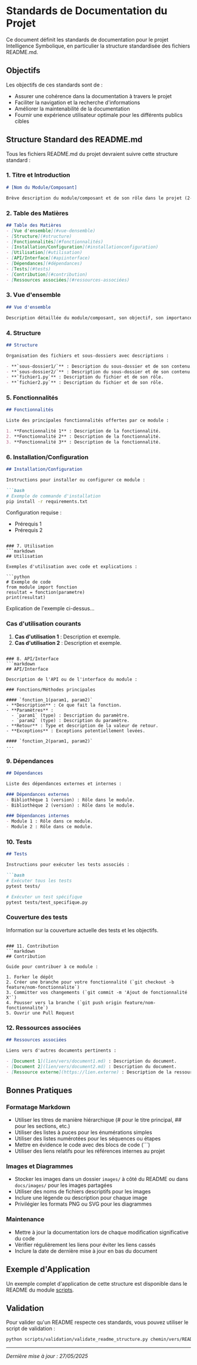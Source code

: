 # Standards de Documentation du Projet

Ce document définit les standards de documentation pour le projet Intelligence Symbolique, en particulier la structure standardisée des fichiers README.md.

## Objectifs

Les objectifs de ces standards sont de :
- Assurer une cohérence dans la documentation à travers le projet
- Faciliter la navigation et la recherche d'informations
- Améliorer la maintenabilité de la documentation
- Fournir une expérience utilisateur optimale pour les différents publics cibles

## Structure Standard des README.md

Tous les fichiers README.md du projet devraient suivre cette structure standard :

### 1. Titre et Introduction
```markdown
# [Nom du Module/Composant]

Brève description du module/composant et de son rôle dans le projet (2-3 phrases).
```

### 2. Table des Matières
```markdown
## Table des Matières
- [Vue d'ensemble](#vue-densemble)
- [Structure](#structure)
- [Fonctionnalités](#fonctionnalités)
- [Installation/Configuration](#installationconfiguration)
- [Utilisation](#utilisation)
- [API/Interface](#apiinterface)
- [Dépendances](#dépendances)
- [Tests](#tests)
- [Contribution](#contribution)
- [Ressources associées](#ressources-associées)
```

### 3. Vue d'ensemble
```markdown
## Vue d'ensemble

Description détaillée du module/composant, son objectif, son importance dans le projet, et les problèmes qu'il résout.
```

### 4. Structure
```markdown
## Structure

Organisation des fichiers et sous-dossiers avec descriptions :

- **`sous-dossier1/`** : Description du sous-dossier et de son contenu.
- **`sous-dossier2/`** : Description du sous-dossier et de son contenu.
- **`fichier1.py`** : Description du fichier et de son rôle.
- **`fichier2.py`** : Description du fichier et de son rôle.
```

### 5. Fonctionnalités
```markdown
## Fonctionnalités

Liste des principales fonctionnalités offertes par ce module :

1. **Fonctionnalité 1** : Description de la fonctionnalité.
2. **Fonctionnalité 2** : Description de la fonctionnalité.
3. **Fonctionnalité 3** : Description de la fonctionnalité.
```

### 6. Installation/Configuration
```markdown
## Installation/Configuration

Instructions pour installer ou configurer ce module :

```bash
# Exemple de commande d'installation
pip install -r requirements.txt
```

Configuration requise :
- Prérequis 1
- Prérequis 2
```

### 7. Utilisation
```markdown
## Utilisation

Exemples d'utilisation avec code et explications :

```python
# Exemple de code
from module import fonction
resultat = fonction(parametre)
print(resultat)
```

Explication de l'exemple ci-dessus...

### Cas d'utilisation courants

1. **Cas d'utilisation 1** : Description et exemple.
2. **Cas d'utilisation 2** : Description et exemple.
```

### 8. API/Interface
```markdown
## API/Interface

Description de l'API ou de l'interface du module :

### Fonctions/Méthodes principales

#### `fonction_1(param1, param2)`
- **Description** : Ce que fait la fonction.
- **Paramètres** :
  - `param1` (type) : Description du paramètre.
  - `param2` (type) : Description du paramètre.
- **Retour** : Type et description de la valeur de retour.
- **Exceptions** : Exceptions potentiellement levées.

#### `fonction_2(param1, param2)`
...
```

### 9. Dépendances
```markdown
## Dépendances

Liste des dépendances externes et internes :

### Dépendances externes
- Bibliothèque 1 (version) : Rôle dans le module.
- Bibliothèque 2 (version) : Rôle dans le module.

### Dépendances internes
- Module 1 : Rôle dans ce module.
- Module 2 : Rôle dans ce module.
```

### 10. Tests
```markdown
## Tests

Instructions pour exécuter les tests associés :

```bash
# Exécuter tous les tests
pytest tests/

# Exécuter un test spécifique
pytest tests/test_specifique.py
```

### Couverture des tests
Information sur la couverture actuelle des tests et les objectifs.
```

### 11. Contribution
```markdown
## Contribution

Guide pour contribuer à ce module :

1. Forker le dépôt
2. Créer une branche pour votre fonctionnalité (`git checkout -b feature/nom-fonctionnalite`)
3. Committer vos changements (`git commit -m 'Ajout de fonctionnalité X'`)
4. Pousser vers la branche (`git push origin feature/nom-fonctionnalite`)
5. Ouvrir une Pull Request
```

### 12. Ressources associées
```markdown
## Ressources associées

Liens vers d'autres documents pertinents :

- [Document 1](lien/vers/document1.md) : Description du document.
- [Document 2](lien/vers/document2.md) : Description du document.
- [Ressource externe](https://lien.externe) : Description de la ressource.
```

## Bonnes Pratiques

### Formatage Markdown
- Utiliser les titres de manière hiérarchique (# pour le titre principal, ## pour les sections, etc.)
- Utiliser des listes à puces pour les énumérations simples
- Utiliser des listes numérotées pour les séquences ou étapes
- Mettre en évidence le code avec des blocs de code (```)
- Utiliser des liens relatifs pour les références internes au projet

### Images et Diagrammes
- Stocker les images dans un dossier `images/` à côté du README ou dans `docs/images/` pour les images partagées
- Utiliser des noms de fichiers descriptifs pour les images
- Inclure une légende ou description pour chaque image
- Privilégier les formats PNG ou SVG pour les diagrammes

### Maintenance
- Mettre à jour la documentation lors de chaque modification significative du code
- Vérifier régulièrement les liens pour éviter les liens cassés
- Inclure la date de dernière mise à jour en bas du document

## Exemple d'Application

Un exemple complet d'application de cette structure est disponible dans le README du module [scripts](../scripts/README.md).

## Validation

Pour valider qu'un README respecte ces standards, vous pouvez utiliser le script de validation :

```bash
python scripts/validation/validate_readme_structure.py chemin/vers/README.md
```

---

*Dernière mise à jour : 27/05/2025*